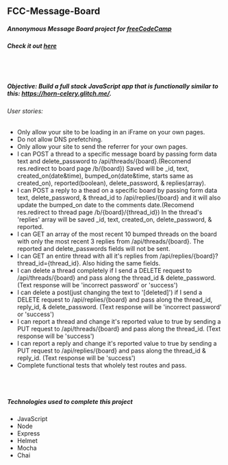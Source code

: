 ## FCC-Message-Board
##### Annonymous Message Board project for [freeCodeCamp](https://freecodecamp.org/)
##### Check it out [here](https://fcc-message-bored.glitch.me/)

<br/>
<br/>

##### Objective: Build a full stack JavaScript app that is functionally similar to this: https://horn-celery.glitch.me/.
###### User stories:
- Only allow your site to be loading in an iFrame on your own pages.
- Do not allow DNS prefetching.
- Only allow your site to send the referrer for your own pages.
- I can POST a thread to a specific message board by passing form data text and delete_password to /api/threads/{board}.(Recomend res.redirect to board page /b/{board}) Saved will be _id, text, created_on(date&time), bumped_on(date&time, starts same as created_on), reported(boolean), delete_password, & replies(array).
- I can POST a reply to a thead on a specific board by passing form data text, delete_password, & thread_id to /api/replies/{board} and it will also update the bumped_on date to the comments date.(Recomend res.redirect to thread page /b/{board}/{thread_id}) In the thread's 'replies' array will be saved _id, text, created_on, delete_password, & reported.
- I can GET an array of the most recent 10 bumped threads on the board with only the most recent 3 replies from /api/threads/{board}. The reported and delete_passwords fields will not be sent.
- I can GET an entire thread with all it's replies from /api/replies/{board}?thread_id={thread_id}. Also hiding the same fields.
- I can delete a thread completely if I send a DELETE request to /api/threads/{board} and pass along the thread_id & delete_password. (Text response will be 'incorrect password' or 'success')
- I can delete a post(just changing the text to '[deleted]') if I send a DELETE request to /api/replies/{board} and pass along the thread_id, reply_id, & delete_password. (Text response will be 'incorrect password' or 'success')
- I can report a thread and change it's reported value to true by sending a PUT request to /api/threads/{board} and pass along the thread_id. (Text response will be 'success')
- I can report a reply and change it's reported value to true by sending a PUT request to /api/replies/{board} and pass along the thread_id & reply_id. (Text response will be 'success')
- Complete functional tests that wholely test routes and pass.


<br/>
<br/>

##### Technologies used to complete this project
- JavaScript
- Node
- Express
- Helmet
- Mocha
- Chai
